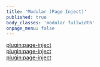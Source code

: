```yaml
---
title: 'Modular (Page Inject)'
published: true
body_classes: 'modular fullwidth'
onpage_menu: false
---
```


[plugin:page-inject](/modular/_highlights)  
[plugin:page-inject](/modular/_callout)  
[plugin:page-inject](/modular/_features)  
